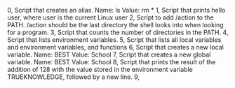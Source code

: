 0, Script that creates an alias.
	Name: ls
	Value: rm *
1, Script that prints hello user, where user is the current Linux user
2, Script to add /action to the PATH. /action should be the last directory the shell looks into when looking for a program.
3, Script that counts the number of directories in the PATH.
4, Script that lists environment variables.
5, Script that lists all local variables and environment variables, and functions
6, Script that creates a new local variable.
	Name: BEST
	Value: School
7, Script that creates a new global variable.
	Name: BEST
	Value: School
8, Script that prints the result of the addition of 128 with the value stored in the environment variable TRUEKNOWLEDGE, followed by a new line.
9, 
